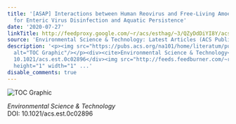 ```yaml
---
title: '[ASAP] Interactions between Human Reovirus and Free-Living Amoebae: Implications
  for Enteric Virus Disinfection and Aquatic Persistence'
date: '2020-07-27'
linkTitle: http://feedproxy.google.com/~r/acs/esthag/~3/QZyDdDiYI8Y/acs.est.0c02896
source: 'Environmental Science & Technology: Latest Articles (ACS Publications)'
description: '<p><img src="https://pubs.acs.org/na101/home/literatum/publisher/achs/journals/content/esthag/0/esthag.ahead-of-print/acs.est.0c02896/20200727/images/medium/es0c02896_0006.gif"
  alt="TOC Graphic"/></p><div><cite>Environmental Science & Technology</cite></div><div>DOI:
  10.1021/acs.est.0c02896</div><img src="http://feeds.feedburner.com/~r/acs/esthag/~4/QZyDdDiYI8Y"
  height="1" width="1" ...'
disable_comments: true
---
```

<p><img src="https://pubs.acs.org/na101/home/literatum/publisher/achs/journals/content/esthag/0/esthag.ahead-of-print/acs.est.0c02896/20200727/images/medium/es0c02896_0006.gif" alt="TOC Graphic"/></p><div><cite>Environmental Science & Technology</cite></div><div>DOI: 10.1021/acs.est.0c02896</div><img src="http://feeds.feedburner.com/~r/acs/esthag/~4/QZyDdDiYI8Y" height="1" width="1" ...